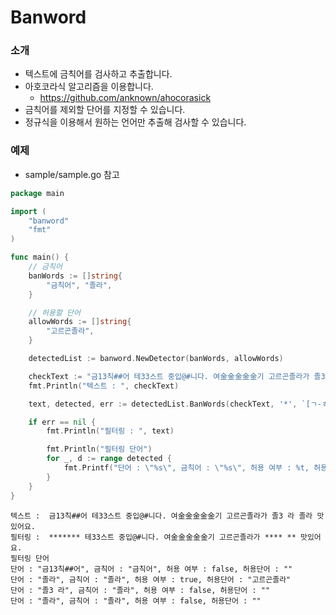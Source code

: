 # Banword

### 소개
* 텍스트에 금칙어를 검사하고 추출합니다.
* 아호코라식 알고리즘을 이용합니다.
  * https://github.com/anknown/ahocorasick
* 금칙어를 제외할 단어를 지정할 수 있습니다.
* 정규식을 이용해서 원하는 언어만 추출해 검사할 수 있습니다.

### 예제
* sample/sample.go 참고
```go
package main

import (
	"banword"
	"fmt"
)

func main() {
	// 금칙어
	banWords := []string{
		"금칙어", "졸라",
	}

	// 허용할 단어
	allowWords := []string{
		"고르곤졸라",
	}

	detectedList := banword.NewDetector(banWords, allowWords)

	checkText := "금13칙##어 테33스트 중입@#니다. 여金金金金金기 고르곤졸라가 졸3 라 졸라 맛있어요."
	fmt.Println("텍스트 : ", checkText)

	text, detected, err := detectedList.BanWords(checkText, '*', `[ㄱ-ㅎ가-힣ㅏ-ㅣa-zA-Z]+`)

	if err == nil {
		fmt.Println("필터링 : ", text)

		fmt.Println("필터링 단어")
		for _, d := range detected {
			fmt.Printf("단어 : \"%s\", 금칙어 : \"%s\", 허용 여부 : %t, 허용단어 : \"%s\"\n", d.OriWord, d.Word, d.Allowed, d.AllowWord)
		}
	}
}
```
```
텍스트 :  금13칙##어 테33스트 중입@#니다. 여金金金金金기 고르곤졸라가 졸3 라 졸라 맛있어요.
필터링 :  ******* 테33스트 중입@#니다. 여金金金金金기 고르곤졸라가 **** ** 맛있어요.
필터링 단어
단어 : "금13칙##어", 금칙어 : "금칙어", 허용 여부 : false, 허용단어 : ""
단어 : "졸라", 금칙어 : "졸라", 허용 여부 : true, 허용단어 : "고르곤졸라"
단어 : "졸3 라", 금칙어 : "졸라", 허용 여부 : false, 허용단어 : ""
단어 : "졸라", 금칙어 : "졸라", 허용 여부 : false, 허용단어 : ""
```
